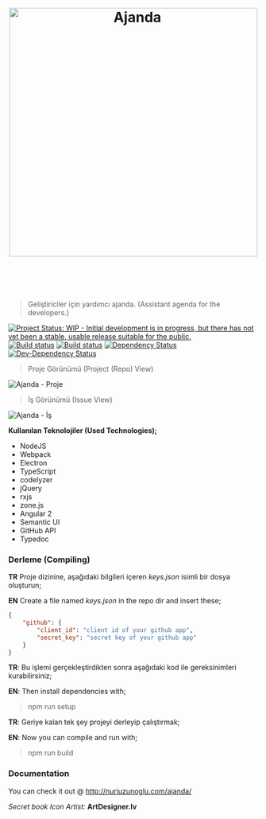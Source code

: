 <h1 align="center">
	<br>
	<img width="500" src="https://github.com/nuriu/ajanda/blob/develop/resim/logo.png" alt="Ajanda">
	<br>
	<br>
	<br>
</h1>

>Geliştiriciler için yardımcı ajanda. (Assistant agenda for the developers.)

[![Project Status: WIP - Initial development is in progress, but there has not yet been a stable, usable release suitable for the public.](http://www.repostatus.org/badges/latest/wip.svg)](http://www.repostatus.org/#wip)
[![Build status](https://ci.appveyor.com/api/projects/status/ycvxorpuvelji2kn?svg=true)](https://ci.appveyor.com/project/nuriu/ajanda-o0i0c)
[![Build status](https://api.travis-ci.org/nuriu/ajanda.svg)](https://travis-ci.org/nuriu/ajanda)
[![Dependency Status](https://david-dm.org/nuriu/ajanda/status.svg)](https://david-dm.org/nuriu/ajanda)
[![Dev-Dependency Status](https://david-dm.org/nuriu/ajanda/dev-status.svg)](https://david-dm.org/nuriu/ajanda?type=dev)

> Proje Görünümü (Project (Repo) View)

![Ajanda - Proje](https://raw.githubusercontent.com/nuriu/ajanda/master/resim/1.png)

> İş Görünümü (Issue View)

![Ajanda - İş](https://raw.githubusercontent.com/nuriu/ajanda/master/resim/2.png)

**Kullanılan Teknolojiler (Used Technologies);**

- NodeJS
- Webpack
- Electron
- TypeScript
- codelyzer
- jQuery
- rxjs
- zone.js
- Angular 2
- Semantic UI
- GitHub API
- Typedoc

### Derleme (Compiling)

**TR** Proje dizinine, aşağıdaki bilgileri içeren *keys.json* isimli bir dosya oluşturun;

**EN** Create a file named *keys.json* in the repo dir and insert these;

```json
{
    "github": {
        "client_id": "client id of your github app",
        "secret_key": "secret key of your github app"
    }
}

```

**TR**: Bu işlemi gerçekleştirdikten sonra aşağıdaki kod ile gereksinimleri kurabilirsiniz;

**EN**: Then install dependencies with;

> npm run setup

**TR**: Geriye kalan tek şey projeyi derleyip çalıştırmak;

**EN**: Now you can compile and run with;

> npm run build


### Documentation

You can check it out @ http://nuriuzunoglu.com/ajanda/


*Secret book Icon Artist:* **ArtDesigner.lv**
